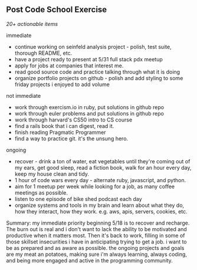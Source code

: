 ## Post Code School Exercise
_20+ actionable items_

immediate
* continue working on seinfeld analysis project - polish, test suite, thorough README, etc.
* have a project ready to present at 5/31 full stack pdx meetup
* apply for jobs at companies that interest me.
* read good source code and practice talking through what it is doing
* organize portfolio projects on github - polish and add styling to some friday projects i enjoyed to add volume

not immediate
* work through exercism.io in ruby, put solutions in github repo
* work through euler problems and put solutions in github repo
* work through harvard's CS50 intro to CS course
* find a rails book that i can digest, read it.
* finish reading Pragmatic Programmer
* find a way to practice git. it's the unsung hero.

ongoing
* recover - drink a ton of water, eat vegetables until they're coming out of my ears, get good sleep, read a fiction book, walk for an hour every day, keep my house clean and tidy.
* 1 hour of code wars every day - alternate ruby, javascript, and python.
* aim for 1 meetup per week while looking for a job, as many coffee meetings as possible.
* listen to one episode of bike shed podcast each day
* organize systems and tools in my brain and learn about what they do, how they interact, how they work. e.g. aws, apis, servers, cookies, etc.


Summary:
my immediate priority beginning 5/18 is to recover and recharge. The burn out is real and i don't want to lack the ability to be motivated and productive when it matters most. Then it's back to work, filling in some of those skillset insecurities i have in anticipating trying to get a job. i want to be as prepared and as aware as possible. the ongoing projects and goals are my meat an potatoes, making sure i'm always learning, always coding, and being more engaged and active in the programming community.
